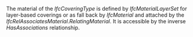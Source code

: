 The material of the _IfcCoveringType_ is defined by _IfcMaterialLayerSet_ for layer-based coverings or as fall back by _IfcMaterial_ and attached by the _IfcRelAssociatesMaterial_._RelatingMaterial_. It is accessible by the inverse _HasAssociations_ relationship.